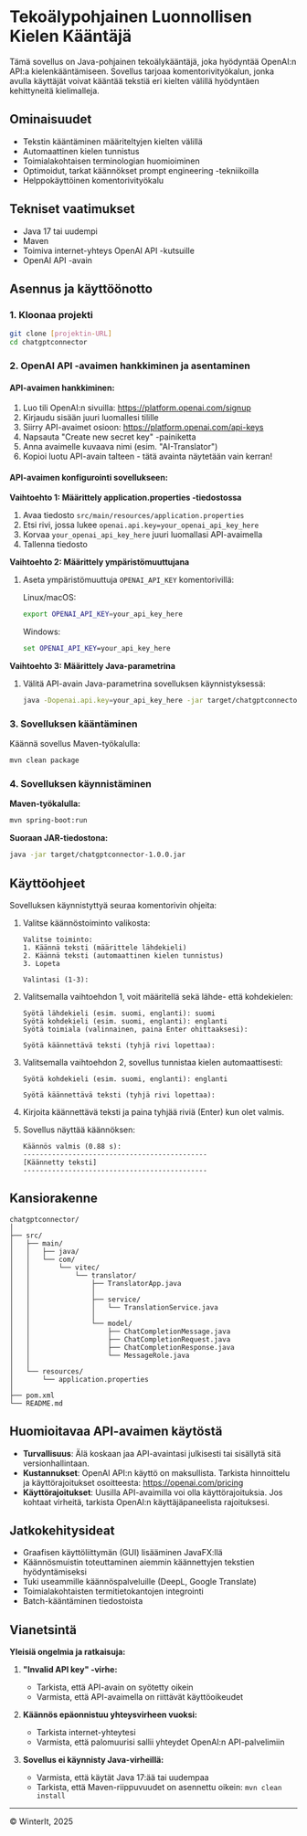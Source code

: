 # Tekoälypohjainen Luonnollisen Kielen Kääntäjä

Tämä sovellus on Java-pohjainen tekoälykääntäjä, joka hyödyntää OpenAI:n API:a kielenkääntämiseen. Sovellus tarjoaa komentorivityökalun, jonka avulla käyttäjät voivat kääntää tekstiä eri kielten välillä hyödyntäen kehittyneitä kielimalleja.

## Ominaisuudet

- Tekstin kääntäminen määriteltyjen kielten välillä
- Automaattinen kielen tunnistus
- Toimialakohtaisen terminologian huomioiminen
- Optimoidut, tarkat käännökset prompt engineering -tekniikoilla
- Helppokäyttöinen komentorivityökalu

## Tekniset vaatimukset

- Java 17 tai uudempi
- Maven
- Toimiva internet-yhteys OpenAI API -kutsuille
- OpenAI API -avain

## Asennus ja käyttöönotto

### 1. Kloonaa projekti

```bash
git clone [projektin-URL]
cd chatgptconnector
```

### 2. OpenAI API -avaimen hankkiminen ja asentaminen

#### API-avaimen hankkiminen:

1. Luo tili OpenAI:n sivuilla: https://platform.openai.com/signup
2. Kirjaudu sisään juuri luomallesi tilille
3. Siirry API-avaimet osioon: https://platform.openai.com/api-keys
4. Napsauta "Create new secret key" -painiketta
5. Anna avaimelle kuvaava nimi (esim. "AI-Translator")
6. Kopioi luotu API-avain talteen - tätä avainta näytetään vain kerran!

#### API-avaimen konfigurointi sovellukseen:

**Vaihtoehto 1: Määrittely application.properties -tiedostossa**
1. Avaa tiedosto `src/main/resources/application.properties`
2. Etsi rivi, jossa lukee `openai.api.key=your_openai_api_key_here`
3. Korvaa `your_openai_api_key_here` juuri luomallasi API-avaimella
4. Tallenna tiedosto

**Vaihtoehto 2: Määrittely ympäristömuuttujana**
1. Aseta ympäristömuuttuja `OPENAI_API_KEY` komentorivillä:

   Linux/macOS:
   ```bash
   export OPENAI_API_KEY=your_api_key_here
   ```
   
   Windows:
   ```cmd
   set OPENAI_API_KEY=your_api_key_here
   ```

**Vaihtoehto 3: Määrittely Java-parametrina**
1. Välitä API-avain Java-parametrina sovelluksen käynnistyksessä:
   ```bash
   java -Dopenai.api.key=your_api_key_here -jar target/chatgptconnector-1.0.0.jar
   ```

### 3. Sovelluksen kääntäminen

Käännä sovellus Maven-työkalulla:

```bash
mvn clean package
```

### 4. Sovelluksen käynnistäminen

**Maven-työkalulla:**
```bash
mvn spring-boot:run
```

**Suoraan JAR-tiedostona:**
```bash
java -jar target/chatgptconnector-1.0.0.jar
```

## Käyttöohjeet

Sovelluksen käynnistyttyä seuraa komentorivin ohjeita:

1. Valitse käännöstoiminto valikosta:
   ```
   Valitse toiminto:
   1. Käännä teksti (määrittele lähdekieli)
   2. Käännä teksti (automaattinen kielen tunnistus)
   3. Lopeta
   
   Valintasi (1-3):
   ```

2. Valitsemalla vaihtoehdon 1, voit määritellä sekä lähde- että kohdekielen:
   ```
   Syötä lähdekieli (esim. suomi, englanti): suomi
   Syötä kohdekieli (esim. suomi, englanti): englanti
   Syötä toimiala (valinnainen, paina Enter ohittaaksesi):
   
   Syötä käännettävä teksti (tyhjä rivi lopettaa):
   ```

3. Valitsemalla vaihtoehdon 2, sovellus tunnistaa kielen automaattisesti:
   ```
   Syötä kohdekieli (esim. suomi, englanti): englanti
   
   Syötä käännettävä teksti (tyhjä rivi lopettaa):
   ```

4. Kirjoita käännettävä teksti ja paina tyhjää riviä (Enter) kun olet valmis.

5. Sovellus näyttää käännöksen:
   ```
   Käännös valmis (0.88 s):
   ---------------------------------------------
   [Käännetty teksti]
   ---------------------------------------------
   ```

## Kansiorakenne

```
chatgptconnector/
│
├── src/
│   ├── main/
│   │   ├── java/
│   │   └── com/
│   │       └── vitec/
│   │           └── translator/
│   │               ├── TranslatorApp.java
│   │               │
│   │               ├── service/
│   │               │   └── TranslationService.java
│   │               │
│   │               └── model/
│   │                   ├── ChatCompletionMessage.java
│   │                   ├── ChatCompletionRequest.java
│   │                   ├── ChatCompletionResponse.java
│   │                   └── MessageRole.java
│   │
│   └── resources/
│       └── application.properties
│
├── pom.xml
└── README.md
```

## Huomioitavaa API-avaimen käytöstä

- **Turvallisuus**: Älä koskaan jaa API-avaintasi julkisesti tai sisällytä sitä versionhallintaan.
- **Kustannukset**: OpenAI API:n käyttö on maksullista. Tarkista hinnoittelu ja käyttörajoitukset osoitteesta: https://openai.com/pricing
- **Käyttörajoitukset**: Uusilla API-avaimilla voi olla käyttörajoituksia. Jos kohtaat virheitä, tarkista OpenAI:n käyttäjäpaneelista rajoituksesi.

## Jatkokehitysideat

- Graafisen käyttöliittymän (GUI) lisääminen JavaFX:llä
- Käännösmuistin toteuttaminen aiemmin käännettyjen tekstien hyödyntämiseksi
- Tuki useammille käännöspalveluille (DeepL, Google Translate)
- Toimialakohtaisten termitietokantojen integrointi
- Batch-kääntäminen tiedostoista

## Vianetsintä

**Yleisiä ongelmia ja ratkaisuja:**

1. **"Invalid API key" -virhe:**
   - Tarkista, että API-avain on syötetty oikein
   - Varmista, että API-avaimella on riittävät käyttöoikeudet

2. **Käännös epäonnistuu yhteysvirheen vuoksi:**
   - Tarkista internet-yhteytesi
   - Varmista, että palomuurisi sallii yhteydet OpenAI:n API-palvelimiin

3. **Sovellus ei käynnisty Java-virheillä:**
   - Varmista, että käytät Java 17:ää tai uudempaa
   - Tarkista, että Maven-riippuvuudet on asennettu oikein: `mvn clean install`



---

© WinterIt, 2025